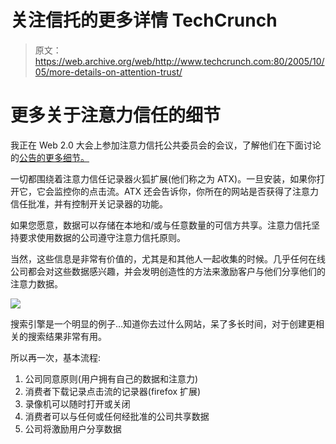 # 关注信托的更多详情 TechCrunch

> 原文：<https://web.archive.org/web/http://www.techcrunch.com:80/2005/10/05/more-details-on-attention-trust/>

# 更多关于注意力信任的细节

我正在 Web 2.0 大会上参加注意力信托公共委员会的会议，了解他们在下面讨论的[公告的更多细节。](https://web.archive.org/web/20221231063953/http://techcrunch.com/2005/10/05/attention-trust-recorder/)

一切都围绕着注意力信任记录器火狐扩展(他们称之为 ATX)。一旦安装，如果你打开它，它会监控你的点击流。ATX 还会告诉你，你所在的网站是否获得了注意力信任批准，并有控制开关记录器的功能。

如果您愿意，数据可以存储在本地和/或与任意数量的可信方共享。注意力信托坚持要求使用数据的公司遵守注意力信托原则。

当然，这些信息是非常有价值的，尤其是和其他人一起收集的时候。几乎任何在线公司都会对这些数据感兴趣，并会发明创造性的方法来激励客户与他们分享他们的注意力数据。

![](img/1bd82ef2a988e3b1190cc03da9563d91.png)

搜索引擎是一个明显的例子…知道你去过什么网站，呆了多长时间，对于创建更相关的搜索结果非常有用。

所以再一次，基本流程:

1.  公司同意原则(用户拥有自己的数据和注意力)
2.  消费者下载记录点击流的记录器(firefox 扩展)
3.  录像机可以随时打开或关闭
4.  消费者可以与任何或任何经批准的公司共享数据
5.  公司将激励用户分享数据